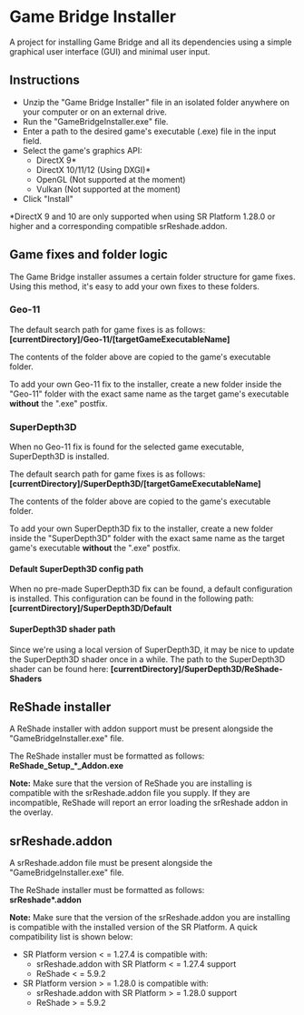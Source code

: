 # Game Bridge Installer
A project for installing Game Bridge and all its dependencies using a simple graphical user interface (GUI) and minimal user input.

## Instructions
* Unzip the "Game Bridge Installer" file in an isolated folder anywhere on your computer or on an external drive.
* Run the "GameBridgeInstaller.exe" file.
* Enter a path to the desired game's executable (.exe) file in the input field.
* Select the game's graphics API:
    * DirectX 9*
    * DirectX 10/11/12 (Using DXGI)*
    * OpenGL (Not supported at the moment)
    * Vulkan (Not supported at the moment)
* Click "Install"


*DirectX 9 and 10 are only supported when using SR Platform 1.28.0 or higher and a corresponding compatible srReshade.addon.

## Game fixes and folder logic
The Game Bridge installer assumes a certain folder structure for game fixes. Using this method, it's easy to add your own fixes to these folders.

### Geo-11
The default search path for game fixes is as follows:<br/>
**[currentDirectory]/Geo-11/[targetGameExecutableName]**

The contents of the folder above are copied to the game's executable folder.

To add your own Geo-11 fix to the installer, create a new folder inside the "Geo-11" folder with the exact same name as the target game's executable **without** the ".exe" postfix.

### SuperDepth3D
When no Geo-11 fix is found for the selected game executable, SuperDepth3D is installed.

The default search path for game fixes is as follows:<br/>
**[currentDirectory]/SuperDepth3D/[targetGameExecutableName]**

The contents of the folder above are copied to the game's executable folder.

To add your own SuperDepth3D fix to the installer, create a new folder inside the "SuperDepth3D" folder with the exact same name as the target game's executable **without** the ".exe" postfix.

#### Default SuperDepth3D config path
When no pre-made SuperDepth3D fix can be found, a default configuration is installed. This configuration can be found in the following path:<br/>
**[currentDirectory]/SuperDepth3D/Default**

#### SuperDepth3D shader path
Since we're using a local version of SuperDepth3D, it may be nice to update the SuperDepth3D shader once in a while. The path to the SuperDepth3D shader can be found here:
**[currentDirectory]/SuperDepth3D/ReShade-Shaders**

## ReShade installer
A ReShade installer with addon support must be present alongside the "GameBridgeInstaller.exe" file.

The ReShade installer must be formatted as follows:<br/>
**ReShade_Setup_*_Addon.exe**

**Note:** Make sure that the version of ReShade you are installing is compatible with the srReshade.addon file you supply. If they are incompatible, ReShade will report an error loading the srReshade addon in the overlay.

## srReshade.addon
A srReshade.addon file must be present alongside the "GameBridgeInstaller.exe" file.

The ReShade installer must be formatted as follows:<br/>
**srReshade\*.addon**

**Note:** Make sure that the version of the srReshade.addon you are installing is compatible with the installed version of the SR Platform. A quick compatibility list is shown below:
* SR Platform version < = 1.27.4 is compatible with:
    * srReshade.addon with SR Platform < = 1.27.4 support
    * ReShade < = 5.9.2
* SR Platform version > = 1.28.0 is compatible with:
    * srReshade.addon with SR Platform > = 1.28.0 support
    * ReShade > = 5.9.2

